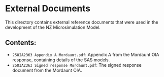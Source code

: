 # External Documents

This directory contains external reference documents that were used in the development of the NZ Microsimulation Model.

## Contents:

*   `25OIA2363 Appendix A Mordaunt.pdf`: Appendix A from the Mordaunt OIA response, containing details of the SAS models.
*   `25OIA2363 Signed response Mordaunt.pdf`: The signed response document from the Mordaunt OIA.
